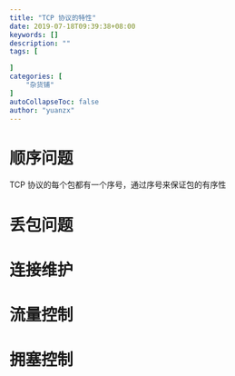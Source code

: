 ```yaml
---
title: "TCP 协议的特性"
date: 2019-07-18T09:39:38+08:00
keywords: []
description: ""
tags: [

]
categories: [
    "杂货铺"
]
autoCollapseToc: false
author: "yuanzx"
---
```


# 顺序问题

TCP 协议的每个包都有一个序号，通过序号来保证包的有序性

# 丢包问题



# 连接维护

# 流量控制

# 拥塞控制